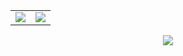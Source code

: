 <div align="center">
    <table>
        <tr>
            <td align="center" style="padding=0;width=50%;">
                  <img src="https://github-readme-stats.vercel.app/api/?username=Vapourium&hide_rank=true&title_color=4F8CC9&text_color=9f9f9f&show_icons=true&include_all_commits=true&bg_color=00000000&hide_border=true&icon_color=4F8CC9&hide_title=true&count_private=true" />
            </td>
            <td align="center" style="padding=0;width=50%;">
                  <img src="https://github-readme-stats.vercel.app/api/top-langs/?username=Vapourium&title_color=4F8CC9&text_color=9f9f9f&layout=compact&show_icons=true&bg_color=00000000&hide_border=true&icon_color=00000000&count_private=true" />
            </td>
        </tr>
    </table>
    <img src="https://gpvc.arturio.dev/DanKGooGLy">
</div>
